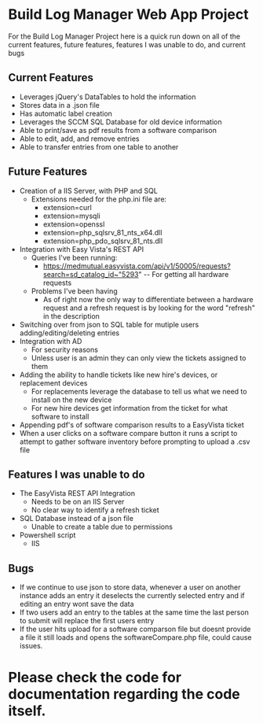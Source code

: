# **Build Log Manager Web App Project**
For the Build Log Manager Project here is a quick run down on all of the current features, future features, features I was unable to do, and current bugs

## **Current Features**
- Leverages jQuery's DataTables to hold the information
- Stores data in a .json file
- Has automatic label creation
- Leverages the SCCM SQL Database for old device information
- Able to print/save as pdf results from a software comparison
- Able to edit, add, and remove entries
- Able to transfer entries from one table to another

## **Future Features**
- Creation of a IIS Server, with PHP and SQL
  - Extensions needed for the php.ini file are: 
    - extension=curl
    - extension=mysqli
    - extension=openssl 
    - extension=php_sqlsrv_81_nts_x64.dll
    - extension=php_pdo_sqlsrv_81_nts.dll
- Integration with Easy Vista's REST API
  - Queries I've been running:
    - https://medmutual.easyvista.com/api/v1/50005/requests?search=sd_catalog_id~"5293" -- For getting all hardware requests
  - Problems I've been having
    - As of right now the only way to differentiate between a hardware request and a refresh request is by looking for the word "refresh" in the description
- Switching over from json to SQL table for mutiple users adding/editing/deleting entries
- Integration with AD
  - For security reasons
  - Unless user is an admin they can only view the tickets assigned to them
- Adding the ability to handle tickets like new hire's devices, or replacement devices
  - For replacements leverage the database to tell us what we need to install on the new device
  - For new hire devices get information from the ticket for what software to install
- Appending pdf's of software comparison results to a EasyVista ticket
- When a user clicks on a software compare button it runs a script to attempt to gather software inventory before prompting to upload a .csv file

## **Features I was unable to do**
- The EasyVista REST API Integration
  - Needs to be on an IIS Server
  - No clear way to identify a refresh ticket
- SQL Database instead of a json file
  - Unable to create a table due to permissions
- Powershell script
  - IIS

## **Bugs**
- If we continue to use json to store data, whenever a user on another instance adds an entry it deselects the currently selected entry and if editing an entry wont save the data
- If two users add an entry to the tables at the same time the last person to submit will replace the first users entry
- If the user hits upload for a software comparson file but doesnt provide a file it still loads and opens the softwareCompare.php file, could cause issues.
# Please check the code for documentation regarding the code itself.
